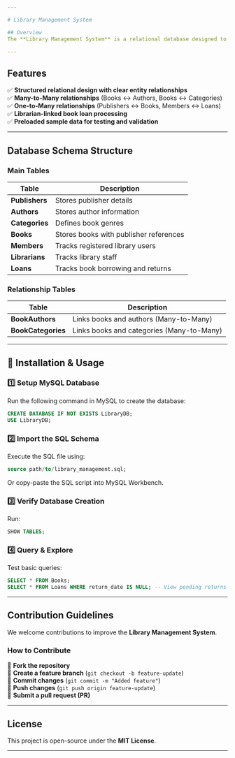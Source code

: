 ```yaml
---

# Library Management System

## Overview
The **Library Management System** is a relational database designed to efficiently manage library operations, including **books, authors, publishers, categories, members, librarians, and loans**.

---
```


## Features
✅ **Structured relational design with clear entity relationships**  
✅ **Many-to-Many relationships** (Books ↔ Authors, Books ↔ Categories)  
✅ **One-to-Many relationships** (Publishers ↔ Books, Members ↔ Loans)  
✅ **Librarian-linked book loan processing**  
✅ **Preloaded sample data for testing and validation**  

---

## Database Schema Structure

### **Main Tables**
| Table        | Description |
|-------------|------------|
| **Publishers** | Stores publisher details |
| **Authors** | Stores author information |
| **Categories** | Defines book genres |
| **Books** | Stores books with publisher references |
| **Members** | Tracks registered library users |
| **Librarians** | Tracks library staff |
| **Loans** | Tracks book borrowing and returns |

### **Relationship Tables**
| Table        | Description |
|-------------|------------|
| **BookAuthors** | Links books and authors (Many-to-Many) |
| **BookCategories** | Links books and categories (Many-to-Many) |

---

## 🔧 Installation & Usage

### **1️⃣ Setup MySQL Database**
Run the following command in MySQL to create the database:
```sql
CREATE DATABASE IF NOT EXISTS LibraryDB;
USE LibraryDB;
```

### **2️⃣ Import the SQL Schema**
Execute the SQL file using:
```sql
source path/to/library_management.sql;
```
Or copy-paste the SQL script into MySQL Workbench.

### **3️⃣ Verify Database Creation**
Run:
```sql
SHOW TABLES;
```

### **4️⃣ Query & Explore**
Test basic queries:
```sql
SELECT * FROM Books;
SELECT * FROM Loans WHERE return_date IS NULL; -- View pending returns
```

---

##  Contribution Guidelines
We welcome contributions to improve the **Library Management System**.  

### **How to Contribute**
📌 **Fork the repository**  
📌 **Create a feature branch** (`git checkout -b feature-update`)  
📌 **Commit changes** (`git commit -m "Added feature"`)  
📌 **Push changes** (`git push origin feature-update`)  
📌 **Submit a pull request (PR)**  

---

## License
This project is open-source under the **MIT License**.

---
